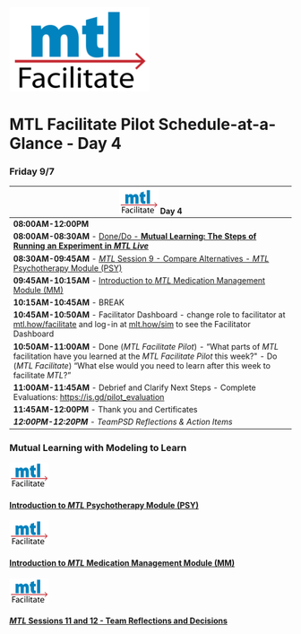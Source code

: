 
<img src = "https://github.com/lzim/teampsd/blob/teampsd_style/mtl_logo/mtl_facilitate_sq_sm.png"
     height = "150" width = "250">  
     
# MTL Facilitate Pilot Schedule-at-a-Glance - Day 4

### Friday 9/7  
<img src = "https://github.com/lzim/teampsd/blob/teampsd_style/mtl_logo/mtl_facilitate_sq_sm.png" height = "45" width = "70" style ="display: inline-block"/> Day 4 |
------------ |
**08:00AM-12:00PM**   |
**08:00AM-08:30AM** -  [Done/Do - **Mutual Learning: The Steps of Running an Experiment in *MTL Live***](https://github.com/lzim/teampsd/blob/lzim/mtl_facilitate_workgroup/mtl_facilitate_pilot/day3/session8_mutual_learning_activity.rmd)  | 
**08:30AM-09:45AM** - [*MTL* Session 9 - Compare Alternatives - *MTL* Psychotherapy Module (PSY)](https://mtl.how/sim)  |
**09:45AM-10:15AM** - [Introduction to *MTL* Medication Management Module (MM)](https://mtl.how/sim) |
**10:15AM-10:45AM** - BREAK  |
**10:45AM-10:50AM** - Facilitator Dashboard - change role to facilitator at [mtl.how/facilitate](https://mtl.how/facilitate) and log-in at [mlt.how/sim](https://mtl.how/sim) to see the Facilitator Dashboard  |
**10:50AM-11:00AM** - Done (*MTL Facilitate Pilot*) - “What parts of *MTL* facilitation have you learned at the *MTL Facilitate Pilot* this week?" - Do (*MTL Facilitate*) “What else would you need to learn after this week to facilitate *MTL*?”  |
**11:00AM-11:45AM** - Debrief and Clarify Next Steps - Complete Evaluations: https://is.gd/pilot_evaluation |
**11:45AM-12:00PM** - Thank you and Certificates  |
***12:00PM-12:20PM** - TeamPSD Reflections & Action Items*  |


### Mutual Learning with Modeling to Learn

<img src = "https://github.com/lzim/teampsd/blob/teampsd_style/mtl_logo/mtl_facilitate_sq_sm.png" height = "45" width = "70" style ="display: inline-block"/>

#### [Introduction to *MTL* Psychotherapy Module (PSY)](https://mtl.how/sim) 

<img src = "https://github.com/lzim/teampsd/blob/teampsd_style/mtl_logo/mtl_facilitate_sq_sm.png" height = "45" width = "70" style ="display: inline-block"/>


#### [Introduction to *MTL* Medication Management Module (MM)](https://mtl.how/sim)

<img src = "https://github.com/lzim/teampsd/blob/teampsd_style/mtl_logo/mtl_facilitate_sq_sm.png" height = "45" width = "70" style ="display: inline-block"/>

#### [*MTL* Sessions 11 and 12 - Team Reflections and Decisions](https://github.com/lzim/teampsd/blob/master/mtl_facilitate_workgroup/mtl_live_guide/mtl_live_session11_see.Rmd)  


